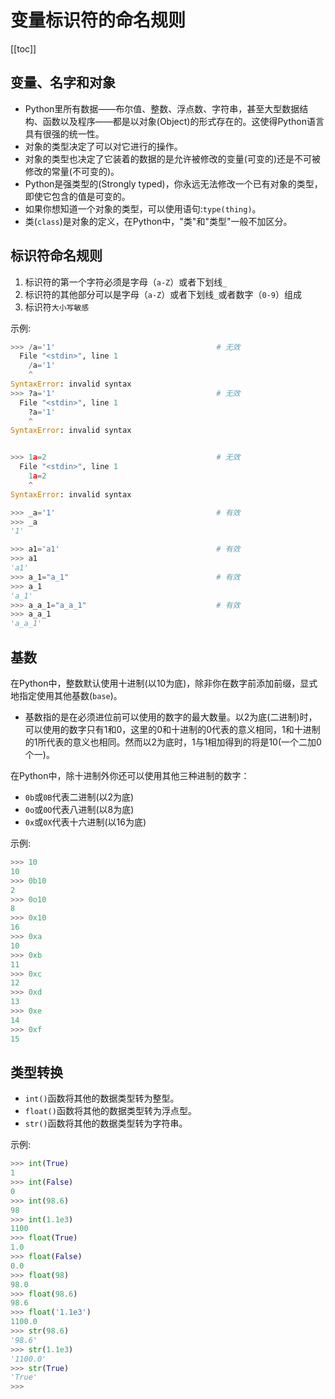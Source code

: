 # 变量标识符的命名规则

[[toc]]

## 变量、名字和对象



- Python里所有数据——布尔值、整数、浮点数、字符串，甚至大型数据结构、函数以及程序——都是以对象(Object)的形式存在的。这使得Python语言具有很强的统一性。
- 对象的类型决定了可以对它进行的操作。
- 对象的类型也决定了它装着的数据的是允许被修改的变量(可变的)还是不可被修改的常量(不可变的)。
- Python是强类型的(Strongly typed)，你永远无法修改一个已有对象的类型，即使它包含的值是可变的。
- 如果你想知道一个对象的类型，可以使用语句:`type(thing)`。
- 类(`class`)是对象的定义，在Python中，"类"和"类型"一般不加区分。

## 标识符命名规则


1. 标识符的第一个字符必须是字母（`a-Z`）或者下划线`_`
1. 标识符的其他部分可以是字母（`a-Z`）或者下划线`_`或者数字（`0-9`）组成
1. 标识符`大小写敏感`

示例:

```python
>>> /a='1'                                    # 无效
  File "<stdin>", line 1
    /a='1'
    ^
SyntaxError: invalid syntax
>>> ?a='1'                                    # 无效
  File "<stdin>", line 1
    ?a='1'
    ^
SyntaxError: invalid syntax


>>> 1a=2                                      # 无效
  File "<stdin>", line 1      
    1a=2                      
    ^                        
SyntaxError: invalid syntax   

>>> _a='1'                                    # 有效
>>> _a
'1'

>>> a1='a1'                                   # 有效
>>> a1
'a1'
>>> a_1="a_1"                                 # 有效
>>> a_1
'a_1'
>>> a_a_1="a_a_1"                             # 有效
>>> a_a_1
'a_a_1'
```

## 基数


在Python中，整数默认使用十进制(以10为底)，除非你在数字前添加前缀，显式地指定使用其他基数(`base`)。

- 基数指的是在必须进位前可以使用的数字的最大数量。以2为底(二进制)时，可以使用的数字只有1和0，这里的0和十进制的0代表的意义相同，1和十进制的1所代表的意义也相同。然而以2为底时，1与1相加得到的将是10(一个二加0个一)。

在Python中，除十进制外你还可以使用其他三种进制的数字：

- `0b`或`0B`代表二进制(以2为底)
- `0o`或`0O`代表八进制(以8为底)
- `0x`或`0X`代表十六进制(以16为底)

示例:

```python
>>> 10
10
>>> 0b10
2
>>> 0o10
8
>>> 0x10
16
>>> 0xa
10
>>> 0xb
11
>>> 0xc
12
>>> 0xd
13
>>> 0xe
14
>>> 0xf
15
```

## 类型转换

- `int()`函数将其他的数据类型转为整型。
- `float()`函数将其他的数据类型转为浮点型。
- `str()`函数将其他的数据类型转为字符串。

示例:

```python
>>> int(True)                                      
1                                                  
>>> int(False)                                     
0                                                  
>>> int(98.6)                                      
98                                                 
>>> int(1.1e3)                                     
1100                                               
>>> float(True)                                    
1.0                                                
>>> float(False)                                   
0.0                                                
>>> float(98)                                      
98.0                                               
>>> float(98.6)                                    
98.6                                               
>>> float('1.1e3')                                 
1100.0                                             
>>> str(98.6)                                      
'98.6'                                             
>>> str(1.1e3)                                     
'1100.0'                                           
>>> str(True)                                      
'True'                                             
>>>                                                
```

